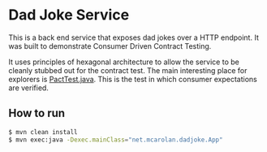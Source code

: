 # Dad Joke Service

This is a back end service that exposes dad jokes over a HTTP endpoint. It was built to demonstrate Consumer Driven Contract Testing.

It uses principles of hexagonal architecture to allow the service to be cleanly stubbed out for the contract test. The main interesting place for explorers is [PactTest.java](https://github.com/mcarolan/dadjoke-service/blob/main/src/test/java/net/mcarolan/dadjoke/PactTest.java).
This is the test in which consumer expectations are verified.

## How to run

```bash
$ mvn clean install
$ mvn exec:java -Dexec.mainClass="net.mcarolan.dadjoke.App"
```